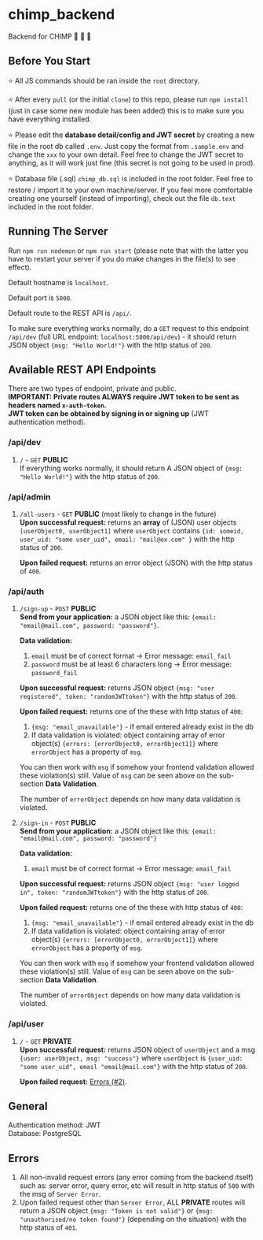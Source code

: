 # chimp_backend

Backend for CHIMP 🦧 🧡 🍊

## Before You Start

⭐ All JS commands should be ran inside the `root` directory.

⭐ After every `pull` (or the initial `clone`) to this repo, please run `npm install` (just in case some new module has been added) this is to make sure you have everything installed.

⭐ Please edit the **database detail/config and JWT secret** by creating a new file in the root db called `.env`. Just copy the format from `.sample.env` and change the `xxx` to your own detail. Feel free to change the JWT secret to anything, as it will work just fine (this secret is not going to be used in prod).

⭐ Database file (.sql) `chimp_db.sql` is included in the root folder. Feel free to restore / import it to your own machine/server. If you feel more comfortable creating one yourself (instead of importing), check out the file `db.text` included in the root folder.

## Running The Server

Run `npm run nodemon` or `npm run start` (please note that with the latter you have to restart your server if you do make changes in the file(s) to see effect).

Default hostname is `localhost`.

Default port is `5000`.

Default route to the REST API is `/api/`.

To make sure everything works normally, do a `GET` request to this endpoint `/api/dev` (full URL endpoint: `localhost:5000/api/dev`) - it should return JSON object `{msg: "Hello World!"}` with the http status of `200`.

## Available REST API Endpoints

There are two types of endpoint, private and public.  
**IMPORTANT: Private routes ALWAYS require JWT token to be sent as headers named `x-auth-token`.**  
**JWT token can be obtained by signing in or signing up** (JWT authentication method).

### /api/dev

1. `/` - `GET` **PUBLIC**  
   If everything works normally, it should return A JSON object of `{msg: "Hello World!"}` with the http status of `200`.

### /api/admin

1. `/all-users` - `GET` **PUBLIC** (most likely to change in the future)  
   **Upon successful request:** returns an **array** of (JSON) user objects `[userObject0, userObject1]` where `userObject` contains `{id: someid, user_uid: "some user_uid", email: "mail@ex.com" }` with the http status of `200`.

   **Upon failed request:** returns an error object (JSON) with the http status of `400`.

### /api/auth

1. `/sign-up` - `POST` **PUBLIC**  
   **Send from your application:** a JSON object like this: `{email: "email@mail.com", password: "password"}`.

   **Data validation:**

   1. `email` must be of correct format -> Error message: `email_fail`
   2. `password` must be at least 6 characters long -> Error message: `password_fail`

   **Upon successful request:** returns JSON object `{msg: "user registered", token: "randomJWTtoken"}` with the http status of `200`.

   **Upon failed request:** returns one of the these with http status of `400`:

   1. `{msg: "email_unavailable"}` - if email entered already exist in the db
   2. If data validation is violated: object containing array of error object(s) `{errors: [errorObject0, errorObject1]}` where `errorObject` has a property of `msg`.

   You can then work with `msg` if somehow your frontend validation allowed these violation(s) still. Value of `msg` can be seen above on the sub-section **Data Validation**.

   The number of `errorObject` depends on how many data validation is violated.

2. `/sign-in` - `POST` **PUBLIC**  
   **Send from your application:** a JSON object like this: `{email: "email@mail.com", password: "password"}`

   **Data validation:**

   1. `email` must be of correct format -> Error message: `email_fail`

   **Upon successful request:** returns JSON object `{msg: "user logged in", token: "randomJWTtoken"}` with the http status of `200`.

   **Upon failed request:** returns one of the these with http status of `400`:

   1. `{msg: "email_unavailable"}` - if email entered already exist in the db
   2. If data validation is violated: object containing array of error object(s) `{errors: [errorObject0, errorObject1]}` where `errorObject` has a property of `msg`.

   You can then work with `msg` if somehow your frontend validation allowed these violation(s) still. Value of `msg` can be seen above on the sub-section **Data Validation**.

   The number of `errorObject` depends on how many data validation is violated.

### /api/user

1. `/` - `GET` **PRIVATE**  
   **Upon successful request:** returns JSON object of `userObject` and a msg `{user: userObject, msg: "success"}` where `userObject` is `{user_uid: "some user_uid", email "email@mail.com"}` with the http status of `200`.

   **Upon failed request:** [Errors (#2)](#errors).

## General

Authentication method: JWT  
Database: PostgreSQL

## Errors

1. All non-invalid request errors (any error coming from the backend itself) such as: server error, query error, etc will result in http status of `500` with the msg of `Server Error`.
2. Upon failed request other than `Server Error`, ALL **PRIVATE** routes will return a JSON object `{msg: "Token is not valid"}` or `{msg: "unauthorised/no token found"}` (depending on the situation) with the http status of `401`.
